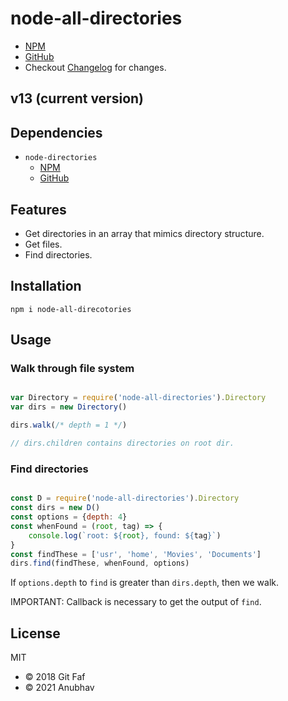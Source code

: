 # node-all-directories

- [NPM](https://www.npmjs.com/package/node-all-directories)
- [GitHub](https://github.com/f0c1s/node-all-directories)
- Checkout [Changelog](CHANGELOG.md) for changes.

## v13 (current version)

## Dependencies

- `node-directories`
    - [NPM](https://www.npmjs.com/package/node-directories)
    - [GitHub](https://github.com/iamanubhavsaini/node-directories)

## Features

- Get directories in an array that mimics directory structure.
- Get files.
- Find directories.

## Installation

`npm i node-all-direcotories`

## Usage

### Walk through file system

```javascript

var Directory = require('node-all-directories').Directory
var dirs = new Directory()

dirs.walk(/* depth = 1 */)

// dirs.children contains directories on root dir.

```

### Find directories

```javascript

const D = require('node-all-directories').Directory
const dirs = new D()
const options = {depth: 4}
const whenFound = (root, tag) => {
    console.log(`root: ${root}, found: ${tag}`)
}
const findThese = ['usr', 'home', 'Movies', 'Documents']
dirs.find(findThese, whenFound, options)

```

If `options.depth` to `find` is greater than `dirs.depth`, then we walk.

IMPORTANT: Callback is necessary to get the output of `find`.

## License

MIT

- &copy; 2018 Git Faf
- &copy; 2021 Anubhav
